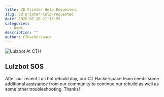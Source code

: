 ```yaml
---
title: 3D Printer Help Requested.
slug: 3d-printer-help-requested
date: 2020-07-28 21:15:59
categories:
  - News
description: ""
author: CThackerspace
---
```


![Lulzbot At CTH](/uploads/2020/07/Lulzbot-at-CTH.jpg)

## Lulzbot SOS

After our recent Lulzbot rebuild day, our CT Hackerspace team needs some additional assistance from our community to continue our rebuild as well as some other troubleshooting. Thanks!
